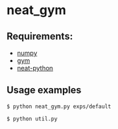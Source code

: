 # neat_gym

## Requirements:
* [numpy](https://pypi.python.org/pypi/numpy/1.13.3)
* [gym](https://pypi.python.org/pypi/gym/0.9.4)
* [neat-python](https://pypi.python.org/pypi/neat-python/0.92)

## Usage examples
`$ python neat_gym.py exps/default`

`$ python util.py`
